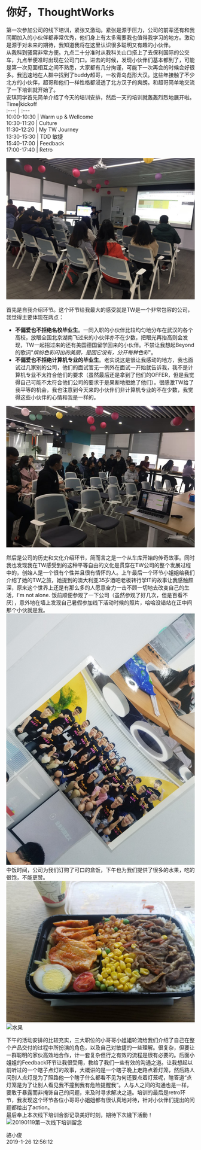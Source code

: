# 你好，ThoughtWorks
第一次参加公司的线下培训，紧张又激动。紧张是源于压力，公司的前辈还有和我同期加入的小伙伴都非常优秀，他们身上有太多需要我也值得我学习的地方。激动是源于对未来的期待，我知道我将在这里认识很多聪明又有趣的小伙伴。  
从我科到骚窝非常方便。九点二十分准时从我科关山口搭上了去保利国际的公交车，九点半便准时出现在公司门口。进去的时候，发现小伙伴们基本都到了，可能是第一次见面相互之间不熟悉，大家都有几分拘谨，可能下一次再会的时候会好很多。我迅速地在人群中找到了buddy超哥，一枚青岛彪形大汉。这些年接触了不少北方的小伙伴，超哥和他们一样性格都浸透了北方汉子的爽朗。和超哥简单地交流了一下培训就开始了。  
安琪同学首先简单介绍了今天的培训安排，然后一天的培训就轰轰烈烈地展开啦。  
Time|kickoff            
:---: | :---   
10:00-10:30 | Warm up & Wellcome   
10:30-11:20 | Culture            
11:30-12:20 | My TW Journey      
13:30-15:30 | TDD 敏捷           
15:40-17:00 | Feedback           
17:00-17:40 | Retro              

![培训安排](https://github.com/Galileo2010/TW-MarkdownAndGit/blob/master/img/%E5%9F%B9%E8%AE%AD%E5%AE%89%E6%8E%92.jpg?raw=true)

首先是自我介绍环节。这个环节给我最大的感受就是TW是一个非常包容的公司，我觉得主要体现在两点：
* **不偏爱也不拒绝名校毕业生**。一同入职的小伙伴比较均匀地分布在武汉的各个高校，放眼全国北京湖南飞过来的小伙伴亦不在少数，把眼光再抬高则会发现，TW一起招过来的还有美国德国留学回来的小伙伴。不禁让我想起Beyond的歌词"*缤纷色彩闪出的美丽，是因它没有，分开每种色彩*"。
* **不偏爱也不拒绝计算机专业的毕业生**。老实说这是很让我感动的地方，我也面试过几家别的公司，他们的面试官无一例外在面试一开始就告诉我，我不是计算机专业不太符合他们的要求（虽然最后还是拿到了他们的OFFER，但是我觉得自己可能不太符合他们公司的要求于是果断地拒绝了他们）。很感激TW给了我平等的机会，我也注意到今天来的小伙伴们非计算机专业的不在少数，我觉得这些小伙伴的心情和我是一样的。 

![自我介绍](https://github.com/Galileo2010/TW-MarkdownAndGit/blob/master/img/%E8%87%AA%E6%88%91%E4%BB%8B%E7%BB%8D.jpg?raw=true)

然后是公司的历史和文化介绍环节，简而言之是一个从车库开始的传奇故事。同时我也发现我在TW感受到的这种平等自由的文化是贯穿在TW公司的整个发展过程中的，创始人是一个很有个性并且很有情怀的人。上午最后一个环节小姐姐给我们介绍了她的TW之旅，她提到的澳大利亚35岁酒吧老板转行学IT的故事让我感触颇深，原来这个世界上还是有那么多的人愿意奋力一击不顾一切地去改变自己的生活，I'm not alone. 
饭前顺便参观了一下公司（虽然参观了好几次，但是百看不厌），意外地在墙上发现自己暑假参加线下活动时候的照片，哈哈没错站在正中间那个小伙就是我。
![暑期活动](https://github.com/Galileo2010/TW-MarkdownAndGit/blob/master/img/%E6%9A%91%E6%9C%9F%E6%B4%BB%E5%8A%A8.jpg?raw=true)
中饭时间，公司为我们订购了可口的盒饭，下午也为我们提供了很多的水果，吃的很饱，不能更赞。  
![盒饭](https://github.com/Galileo2010/TW-MarkdownAndGit/blob/master/img/%E7%9B%92%E9%A5%AD.jpg?raw=true)
![水果](https://github.com/Galileo2010/TW-MarkdownAndGit/blob/master/img/%E6%B0%B4%E6%9E%9C.jpg?raw=true)

下午的活动安排的比较充实，三大职位的小哥哥小姐姐轮流给我们介绍了自己在整个产品交付的过程中所扮演的角色，以及自己对敏捷的一些理解。很复杂，但要让一群聪明的家伙高效地合作，计一套复杂但行之有效的流程是很有必要的。后面小姐姐的Feedback环节让我很受用，教给了我们一些有效的沟通之道。让我想起以前听过的一个瞎子点灯的故事，大概讲的是一个瞎子晚上走路点着灯笼，然后路人问别人点灯是为了照路他一个瞎子什么都看不见为何还要点着灯笼呢，瞎答道“点灯笼是为了让别人看见我不撞到我有危险提醒我”。人与人之间的沟通也是一样，要敢于暴露而非掩饰自己的问题，来及时寻求解决之道。培训的最后是retro环节，我发现这个环节各位小哥哥小姐姐都有很认真地对待，针对小伙伴们提出的问题都给出了action。  
最后奉上本次线下培训合影记录美好时刻，期待下次綫下活動！
![20190119第一次线下培训留念](https://github.com/Galileo2010/TW-MarkdownAndGit/blob/master/img/20190119%E7%AC%AC%E4%B8%80%E6%AC%A1%E7%BA%BF%E4%B8%8B%E5%9F%B9%E8%AE%AD%E7%95%99%E5%BF%B5.jpg?raw=true)

骆小俊  
2019-1-26 12:56:12